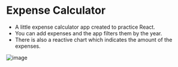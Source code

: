 # Expense Calculator
- A little expense calculator app created to practice React.
- You can add expenses and the app filters them by the year.
- There is also a reactive chart which indicates the amount of the expenses.

![image](https://user-images.githubusercontent.com/49878974/131881627-2f1fe1fa-d4da-4a4d-a6ba-7b935fe0264d.png)
